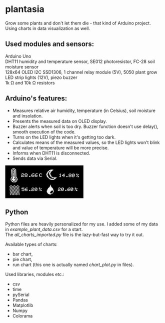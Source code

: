 # plantasia
 Grow some plants and don't let them die - that kind of Arduino project. Using charts in data visualization as well. 

## Used modules and sensors:

Arduino Uno  
DHT11 humidity and temperature sensor, SE012 photoresistor, FC-28 soil moisture sensor  
128x64 OLED I2C SSD1306, 1 channel relay module (5V), 5050 plant grow LED strip lights (12V), piezo buzzer  
1k Ω and 10k Ω resistors

## Arduino's features:

* Measures relative air humidity, temperature (in Celsius), soil moisture and insolation.
* Presents the measured data on OLED display.
* Buzzer alerts when soil is too dry. Buzzer function doesn't use delay(), smooth execution of the code.
* Turns on the LED lights when it's getting too dark.
* Calculates means of the measured values, so the LED lights won't blink and value of temperature will be more precise.
* Informs when DHT11 is disconnected.
* Sends data via Serial.


![oled](oled_demo.png?raw=true "oled_demo")


## Python

Python files are heavily personalized for my use. I added some of my data in *example_plant_data.csv* for a start.  
The *all_charts_imported.py* file is the lazy-but-fast way to try it out.

Available types of charts: 
* bar chart, 
* pie chart,
* run chart (this one is actually named *chart_plot.py* in files).

Used libraries, modules etc.: 
* csv
* time
* pySerial
* Pandas
* Matplotlib
* Numpy
* Colorama
